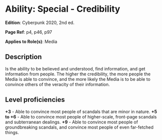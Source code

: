# Ability: Special - Credibility
**Edition**: Cyberpunk 2020, 2nd ed.

**Page Ref**: p4, p46, p97

**Applies to Role(s)**: Media

## Description
Is the ability to be believed and understood, find information, and get information from people. The higher the credibility, the more people the Media is able to convince, and the more likely the Media is to be able to convince others of the veracity of their information. 

## Level proficiencies
**+3** - Able to convince most people of scandals that are minor in nature.
**+5 to +6** - Able to convince most people of higher-scale, front-page scandals and subterranean dealings.
**+9** - Able to convince most people of groundbreaking scandals, and convince most people of even far-fetched things.